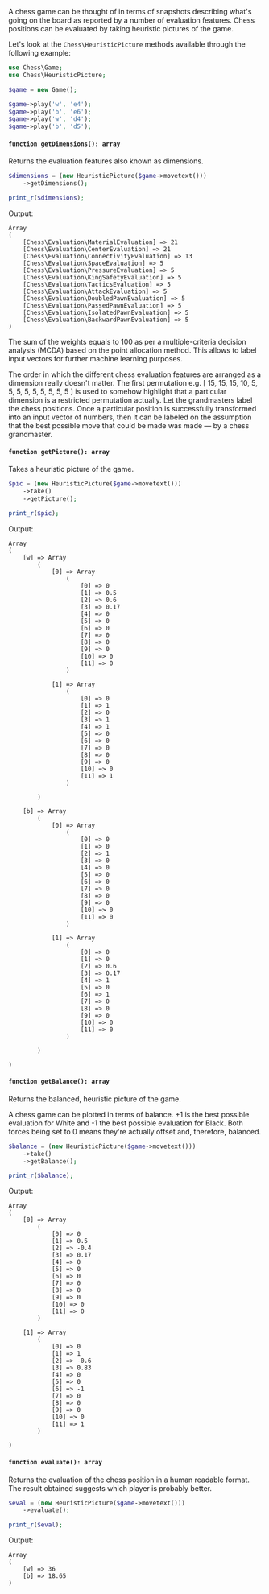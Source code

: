 A chess game can be thought of in terms of snapshots describing what's going on the board as reported by a number of evaluation features. Chess positions can be evaluated by taking heuristic pictures of the game.

Let's look at the `Chess\HeuristicPicture` methods available through the following example:

```php
use Chess\Game;
use Chess\HeuristicPicture;

$game = new Game();

$game->play('w', 'e4');
$game->play('b', 'e6');
$game->play('w', 'd4');
$game->play('b', 'd5');
```

#### `function getDimensions(): array`

Returns the evaluation features also known as dimensions.

```php
$dimensions = (new HeuristicPicture($game->movetext()))
    ->getDimensions();

print_r($dimensions);
```

Output:

```text
Array
(
    [Chess\Evaluation\MaterialEvaluation] => 21
    [Chess\Evaluation\CenterEvaluation] => 21
    [Chess\Evaluation\ConnectivityEvaluation] => 13
    [Chess\Evaluation\SpaceEvaluation] => 5
    [Chess\Evaluation\PressureEvaluation] => 5
    [Chess\Evaluation\KingSafetyEvaluation] => 5
    [Chess\Evaluation\TacticsEvaluation] => 5
    [Chess\Evaluation\AttackEvaluation] => 5
    [Chess\Evaluation\DoubledPawnEvaluation] => 5
    [Chess\Evaluation\PassedPawnEvaluation] => 5
    [Chess\Evaluation\IsolatedPawnEvaluation] => 5
    [Chess\Evaluation\BackwardPawnEvaluation] => 5
)
```

The sum of the weights equals to 100 as per a multiple-criteria decision analysis (MCDA) based on the point allocation method. This allows to label input vectors for further machine learning purposes.

The order in which the different chess evaluation features are arranged as a dimension really doesn't matter. The first permutation e.g. [ 15, 15, 15, 10, 5, 5, 5, 5, 5, 5, 5, 5, 5 ] is used to somehow highlight that a particular dimension is a restricted permutation actually. Let the grandmasters label the chess positions. Once a particular position is successfully transformed into an input vector of numbers, then it can be labeled on the assumption that the best possible move that could be made was made — by a chess grandmaster.

#### `function getPicture(): array`

Takes a heuristic picture of the game.

```php
$pic = (new HeuristicPicture($game->movetext()))
    ->take()
    ->getPicture();

print_r($pic);
```

Output:

```text
Array
(
    [w] => Array
        (
            [0] => Array
                (
                    [0] => 0
                    [1] => 0.5
                    [2] => 0.6
                    [3] => 0.17
                    [4] => 0
                    [5] => 0
                    [6] => 0
                    [7] => 0
                    [8] => 0
                    [9] => 0
                    [10] => 0
                    [11] => 0
                )

            [1] => Array
                (
                    [0] => 0
                    [1] => 1
                    [2] => 0
                    [3] => 1
                    [4] => 1
                    [5] => 0
                    [6] => 0
                    [7] => 0
                    [8] => 0
                    [9] => 0
                    [10] => 0
                    [11] => 1
                )

        )

    [b] => Array
        (
            [0] => Array
                (
                    [0] => 0
                    [1] => 0
                    [2] => 1
                    [3] => 0
                    [4] => 0
                    [5] => 0
                    [6] => 0
                    [7] => 0
                    [8] => 0
                    [9] => 0
                    [10] => 0
                    [11] => 0
                )

            [1] => Array
                (
                    [0] => 0
                    [1] => 0
                    [2] => 0.6
                    [3] => 0.17
                    [4] => 1
                    [5] => 0
                    [6] => 1
                    [7] => 0
                    [8] => 0
                    [9] => 0
                    [10] => 0
                    [11] => 0
                )

        )

)
```

#### `function getBalance(): array`

Returns the balanced, heuristic picture of the game.

A chess game can be plotted in terms of balance. +1 is the best possible evaluation for White and -1 the best possible evaluation for Black. Both forces being set to 0 means they're actually offset and, therefore, balanced.

```php
$balance = (new HeuristicPicture($game->movetext()))
    ->take()
    ->getBalance();

print_r($balance);
```

Output:

```text
Array
(
    [0] => Array
        (
            [0] => 0
            [1] => 0.5
            [2] => -0.4
            [3] => 0.17
            [4] => 0
            [5] => 0
            [6] => 0
            [7] => 0
            [8] => 0
            [9] => 0
            [10] => 0
            [11] => 0
        )

    [1] => Array
        (
            [0] => 0
            [1] => 1
            [2] => -0.6
            [3] => 0.83
            [4] => 0
            [5] => 0
            [6] => -1
            [7] => 0
            [8] => 0
            [9] => 0
            [10] => 0
            [11] => 1
        )

)
```

#### `function evaluate(): array`

Returns the evaluation of the chess position in a human readable format. The result obtained suggests which player is probably better.

```php
$eval = (new HeuristicPicture($game->movetext()))
    ->evaluate();

print_r($eval);
```

Output:

```text
Array
(
    [w] => 36
    [b] => 18.65
)
```
